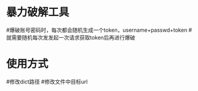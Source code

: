# 暴力破解工具
#爆破账号密码时，每次都会随机生成一个token，username+passwd+token
#就需要随机每次发发起一次请求获取token后再进行爆破
# 使用方式
#修改dict路径
#修改文件中目标url
